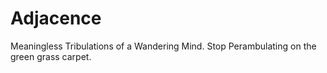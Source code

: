 Adjacence
=========

Meaningless Tribulations of a Wandering Mind.
Stop Perambulating on the green grass carpet.
